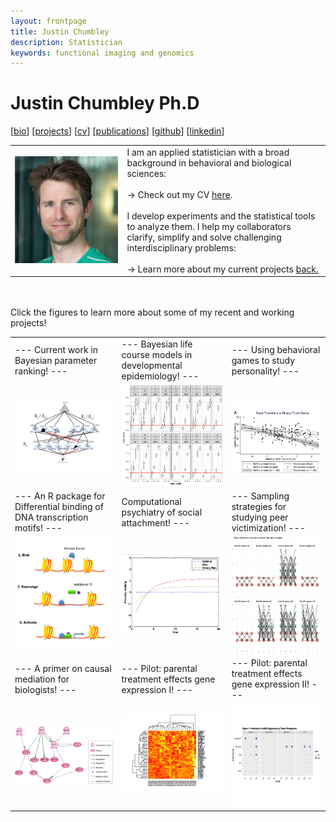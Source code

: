 ```yaml
---
layout: frontpage
title: Justin Chumbley
description: Statistician
keywords: functional imaging and genomics
---
```


# Justin Chumbley Ph.D

[[bio](index.md)]
[[projects](more_figures.md)]
[[cv](http://chumbleycode.github.io/chumbleycode.github.io/docs/cv.pdf)]
[[publications](https://scholar.google.com/citations?hl=en&user=YbbXlwIAAAAJ)]
[[github](https://github.com/chumbleycode/)] 
[[linkedin](https://www.linkedin.com/in/chumbleycode)] 

<table class="fixed">
    <col width="200px" />
    <col width="350px" /> 
    <tr>
        <td><img src="images/JRCsquare.jpg" alt="drawing" width="200">  </td>
        <td> I am an applied statistician with a broad background in behavioral and biological sciences: <br/><br/>
            &#8594; Check out my CV <a href="http://chumbleycode.github.io/chumbleycode.github.io/docs/cv.pdf"> here</a>. <br/><br/>
             I develop experiments and the statistical tools to analyze them. I help my collaborators clarify, simplify and solve challenging interdisciplinary problems: <br/><br/>
            &#8594; Learn more about my current projects <a href="index.html"> back.</a>
            </td>
    </tr>
</table>



<br/> 
<br/> 
Click the figures to learn more about some of my recent and working projects! <br/>

|   	|   	|   	|
|---	|---	|---	|
| --- Current work in Bayesian parameter ranking! --- |  --- Bayesian life course models in developmental epidemiology!  --- |   --- Using behavioral games to study personality!  --- |
| [<img src="images/finest_order2.png" alt="drawing" width="400">](docs/papers_reports/fcr_apa.pdf)  | [<img src="images/range_apa.png" alt="drawing" width="400">](docs/papers_reports/range_apa.pdf)|  [<img src="images/pnas.png" alt="drawing" width="400">](docs/papers_reports/pnas.pdf) | 
| --- An R package for Differential binding of DNA transcription motifs! --- |  Computational psychiatry of social attachment! ---| --- Sampling strategies for studying peer victimization! --- |
|  [<img src="images/db_paper.jpg" alt="drawing" width="400">](docs/papers_reports/db_paper.pdf)  | [<img src="images/social_attachment.png" alt="drawing" width="400">](docs/papers_reports/social_attachment.pdf)|  [<img src="images/denis2.jpg" alt="drawing" width="400">](docs/papers_reports/bullying_design.pdf) | 
| --- A primer on causal mediation for biologists! --- | --- Pilot: parental treatment effects gene expression I! --- | --- Pilot: parental treatment effects gene expression II! ---  |
| [<img src="images/dag.png" alt="drawing" width="400">](docs/talks/talk_bio_causation.pdf) | [<img src="images/chen1.png" alt="drawing" width="400">](docs/papers_reports/chen1.pdf)| [<img src="images/chen.png" alt="drawing" width="400">](docs/papers_reports/chen.pdf)| 


